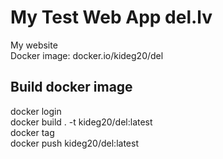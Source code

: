 # My Test Web App del.lv
My website  
Docker image: docker.io/kideg20/del  
## Build docker image
docker login  
docker build . -t kideg20/del:latest  
docker tag  
docker push kideg20/del:latest  
